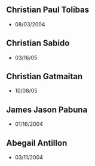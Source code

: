 ## Christian Paul Tolibas
 - 08/03/2004

## Christian Sabido
 - 03/16/05

## Christian Gatmaitan
 - 10/08/05

## James Jason Pabuna
 - 01/16/2004

## Abegail Antillon
 - 03/11/2004